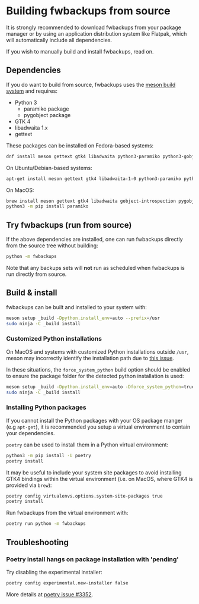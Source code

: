 # Building fwbackups from source

It is strongly recommended to download fwbackups from your package manager or by
using an application distribution system like Flatpak, which will automatically
include all dependencies.

If you wish to manually build and install fwbackups, read on.

## Dependencies

If you do want to build from source, fwbackups uses the [meson build system](https://mesonbuild.com/) and requires:

- Python 3
  - paramiko package
  - pygobject package
- GTK 4
- libadwaita 1.x
- gettext

These packages can be installed on Fedora-based systems:

```sh
dnf install meson gettext gtk4 libadwaita python3-paramiko python3-gobject
```

On Ubuntu/Debian-based systems:

```sh
apt-get install meson gettext gtk4 libadwaita-1-0 python3-paramiko python3-gi
```

On MacOS:

```sh
brew install meson gettext gtk4 libadwaita gobject-introspection pygobject3
python3 -m pip install paramiko
```

## Try fwbackups (run from source)

If the above dependencies are installed, one can run fwbackups directly from the
source tree without building:

```sh
python -m fwbackups
```

Note that any backups sets will **not** run as scheduled when fwbackups is run
directly from source.

## Build & install

fwbackups can be built and installed to your system with:

```sh
meson setup _build -Dpython.install_env=auto --prefix=/usr
sudo ninja -C _build install
```

### Customized Python installations

On MacOS and systems with customized Python installations outside `/usr`, meson
may incorrectly identify the installation path due to [this issue]( https://github.com/mesonbuild/meson/issues/10459).

In these situations, the `force_system_python` build option should be enabled
to ensure the package folder for the detected python installation is used:

```sh
meson setup _build -Dpython.install_env=auto -Dforce_system_python=true
sudo ninja -C _build install
```

### Installing Python packages

If you cannot install the Python packages with your OS package manger (e.g
`apt-get`), it is recommended you setup a virtual environment to contain your
dependencies.

`poetry` can be used to install them in a Python virtual environment:

```sh
python3 -m pip install -U poetry
poetry install
```

It may be useful to include your system site packages to avoid installing GTK4 bindings within the virtual environment (i.e. on MacOS, where GTK4 is provided via `brew`):

```sh
poetry config virtualenvs.options.system-site-packages true
poetry install
```

Run fwbackups from the virtual environment with:

```sh
poetry run python -m fwbackups
```

## Troubleshooting

### Poetry install hangs on package installation with 'pending'

Try disabling the experimental installer:

```sh
poetry config experimental.new-installer false
```

More details at [poetry issue #3352](https://github.com/python-poetry/poetry/issues/3352).
